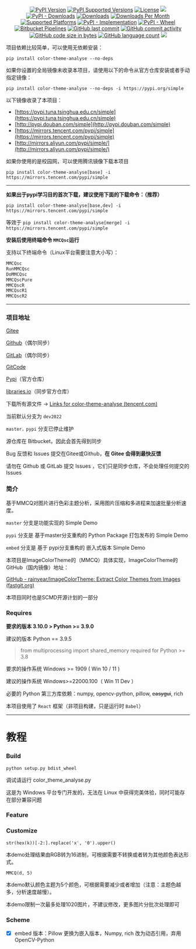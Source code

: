 <p align="center">
    <a href="https://pypi.org/project/color-theme-analyse/"><img src="https://img.shields.io/pypi/v/color-theme-analyse.svg" alt="PyPI Version"></a>
    <a href="https://pypi.org/project/color-theme-analyse/"><img src="https://img.shields.io/pypi/pyversions/color-theme-analyse.svg" alt="PyPI Supported Versions"></a>
    <a href="https://pypi.org/project/color-theme-analyse/"><img src="https://img.shields.io/pypi/l/color-theme-analyse.svg" alt="License"></a>
    <a href="https://pypi.org/project/color-theme-analyse/"><img src="https://img.shields.io/badge/Internal%20code-SCSD--PY001-ff69b4"></a>
    <a href="https://pypi.org/project/color-theme-analyse/"><img alt="PyPI - Downloads" src="https://img.shields.io/pypi/dm/color-theme-analyse?label=pypi%20downloads"></a>
    <a href="https://pepy.tech/project/color-theme-analyse"><img src="https://static.pepy.tech/badge/color-theme-analyse" alt="Downloads"></a>
    <a href="https://pepy.tech/project/color-theme-analyse"><img src="https://static.pepy.tech/badge/color-theme-analyse/month" alt="Downloads Per Month"></a>
    <a href="https://pyinstaller.readthedocs.io/en/stable/requirements.html"><img src="https://img.shields.io/badge/platform-windows%20%7C%20linux-lightgrey" alt="Supported Platforms"></a>
    <a href="https://pypi.org/project/color-theme-analyse/"><img alt="PyPI - Implementation" src="https://img.shields.io/pypi/implementation/color-theme-analyse"></a>
    <a href="https://pypi.org/project/color-theme-analyse/"><img alt="PyPI - Wheel" src="https://img.shields.io/pypi/wheel/color-theme-analyse"></a>
    <a href="https://bitbucket.org/hi-windom/colorthemeanalyse/addon/pipelines/home#!/results/page/1"><img alt="Bitbucket Pipelines" src="https://img.shields.io/bitbucket/pipelines/hi-windom/colorthemeanalyse/dev2022"></a>
    <a href="https://github.com/Soltus/color-theme-analyse"><img alt="GitHub last commit" src="https://img.shields.io/github/last-commit/soltus/color-theme-analyse?label=GitHub%20last%20commit"></a>
    <a href="https://github.com/Soltus/color-theme-analyse"><img alt="GitHub commit activity" src="https://img.shields.io/github/commit-activity/y/soltus/color-theme-analyse?label=GitHub%20commit%20activity"></a>
    <a href="https://github.com/Soltus/color-theme-analyse"><img alt="GitHub code size in bytes" src="https://img.shields.io/github/languages/code-size/soltus/color-theme-analyse?label=GitHub%20code%20size"></a>
    <a href="https://github.com/Soltus/color-theme-analyse"><img alt="GitHub language count" src="https://img.shields.io/github/languages/count/soltus/color-theme-analyse"></a>
    <a href="tencent://AddContact/?fromId=45&fromSubId=1&subcmd=all&uin=694357845&website=www.oicqzone.com"><img src="https://img.shields.io/badge/QQ-694357845-orange"></a>
</p>

项目依赖比较简单，可以使用无依赖安装：

`pip install color-theme-analyse --no-deps`

如果你设置的全局镜像未收录本项目，请使用以下的命令从官方仓库安装或者手动指定镜像：

`pip install color-theme-analyse --no-deps -i https://pypi.org/simple`

以下镜像收录了本项目：

* [https://pypi.tuna.tsinghua.edu.cn/simple](https://pypi.tuna.tsinghua.edu.cn/simple)
* [http://pypi.douban.com/simple](http://pypi.douban.com/simple)
* [https://mirrors.tencent.com/pypi/simple](https://mirrors.tencent.com/pypi/simple)
* [http://mirrors.aliyun.com/pypi/simple/](http://mirrors.aliyun.com/pypi/simple/)

如果你使用的是校园网，可以使用腾讯镜像下载本项目

`pip install color-theme-analyse[base] -i https://mirrors.tencent.com/pypi/simple`

---

**如果出于pypi学习目的首次下载，建议使用下面的下载命令：（推荐）**

`pip install color-theme-analyse[base,dev] -i https://mirrors.tencent.com/pypi/simple`

等效于 `pip install color-theme-analyse[merge] -i https://mirrors.tencent.com/pypi/simple`

**安装后使用终端命令 `MMCQsc`运行**

支持以下终端命令（Linux平台需要注意大小写）：

```bash
MMCQsc
RunMMCQsc
DoMMCQsc
MMCQscPure
MMCQscR
MMCQscR1
MMCQscR2
```

---

### 项目地址

[Gitee](https://gitee.com/hi-windom/color-theme-analyse "主要同步仓库") 

[Github](https://github.com/Soltus/color-theme-analyse)（偶尔同步）

[GitLab](https://gitlab.com/liaoshanyi/ColorThemeAnalyse)（偶尔同步）

[GitCode](https://gitcode.net/Soltus/color-theme-analyse)

[Pypi](https://pypi.org/project/color-theme-analyse/ "https://pypi.org/project/color-theme-analyse/")（官方仓库）

[libraries.io](https://libraries.io/pypi/color-theme-analyse)（同步官方仓库）

下载所有源文件 -> [Links for color-theme-analyse (tencent.com)](https://mirrors.tencent.com/pypi/simple/color-theme-analyse/)

当前默认分支为 `dev2022`

`master，pypi` 分支已停止维护

源仓库在 Bitbucket，因此会首先得到同步

Bug 反馈和 Issues 提交在Gitee或Github，**在 Gitee 会得到最快反馈**

请勿在 Github 或 GitLab 提交 Issues ，它们只是同步仓库，不会处理任何提交的 Issues

### 简介

基于MMCQ对图片进行色彩主题分析，采用图片压缩和多进程来加速批量分析速度。

`master` 分支是功能实现的 Simple Demo

`pypi` 分支是 基于master分支重构的 Python Package 打包发布的 Simple Demo

`embed` 分支是 基于 pypi分支重构的 嵌入式版本 Simple Demo

本项目是ImageColorTheme的（MMCQ）具体实现，ImageColorTheme的GitHub（国内镜像）地址：

[GitHub - rainyear/ImageColorTheme: Extract Color Themes from Images (fastgit.org)](https://hub.fastgit.org/rainyear/ImageColorTheme)

本项目同时也是SCMD开源计划的一部分

### Requires

**要求的版本 3.10.0 > Python >= 3.9.0**

建议的版本 Python == 3.9.5

> from multiprocessing import shared_memory required for Python >= 3.8

要求的操作系统 Windows >= 1909  ( Win 10 / 11 )

建议的操作系统 Windows>=22000.100（ Win 11 Dev ）

必要的 Python 第三方库依赖：numpy, opencv-python, pillow, ~~easygui~~, rich

本项目使用了 `React` 框架（非项目构建，只是运行时 `Babel`）

---

# 教程

### Build

`python setup.py bdist_wheel`

调试请运行 color_theme_analyse.py

这是为 Windows 平台专门开发的，无法在 Linux 中获得完美体验，同时可能存在部分兼容问题

### Feature

### Customize

`str(hex(k))[-2:].replace('x', '0').upper()`

本demo处理结果由RGB转为16进制，可根据需要不转换或者转为其他颜色表达形式。

`MMCQ(d, 5)`

本demo默认颜色主题为5个颜色，可根据需要减少或者增加（注意：主题色越多，分析速度越慢）。

本demo限制一次最多处理1020图片，不建议修改，更多图片分批次处理即可

### Scheme

* [X] embed 版本：Pillow 更换为嵌入版本，Numpy, rich 改为动态引用，弃用 OpenCV-Python
